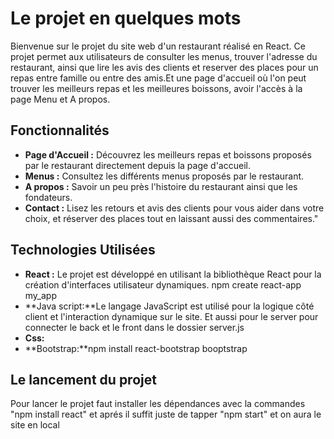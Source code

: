 
# Le projet en quelques mots

Bienvenue sur le projet du site web d'un restaurant réalisé en React. Ce projet permet aux utilisateurs de consulter les menus, trouver l'adresse du restaurant, ainsi que lire les avis des clients et reserver des places pour un repas entre famille ou entre des amis.Et une page d'accueil où l'on peut trouver les meilleurs repas et les meilleures boissons, avoir l'accès à la page Menu et A propos.

## Fonctionnalités

- **Page d'Accueil :** Découvrez les meilleurs repas et boissons proposés par le restaurant directement depuis la page d'accueil.
- **Menus :** Consultez les différents menus proposés par le restaurant.
- **A propos :** Savoir un peu près l'histoire du restaurant ainsi que les fondateurs.
- **Contact :** Lisez les retours et avis des clients pour vous aider dans votre choix, et réserver des places tout en laissant aussi des commentaires."

## Technologies Utilisées

- **React :** Le projet est développé en utilisant la bibliothèque React pour la création d'interfaces utilisateur dynamiques.
npm create react-app my_app
- **Java script:**Le langage JavaScript est utilisé pour la logique côté client et l'interaction dynamique sur le site.
Et aussi pour le server pour connecter le back et le front dans le dossier server.js
- **Css:**
- **Bootstrap:**npm install react-bootstrap booptstrap

## Le lancement du projet 
Pour lancer le projet faut installer les dépendances avec la commandes "npm install react" et aprés il suffit juste de tapper "npm start" et on aura le site en local

